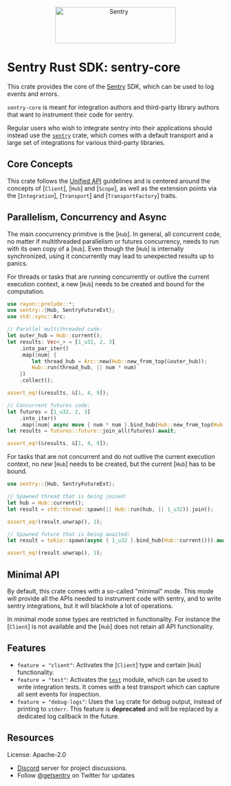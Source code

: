 <p align="center">
  <a href="https://sentry.io/?utm_source=github&utm_medium=logo" target="_blank">
    <img src="https://sentry-brand.storage.googleapis.com/sentry-wordmark-dark-280x84.png" alt="Sentry" width="280" height="84">
  </a>
</p>

# Sentry Rust SDK: sentry-core

This crate provides the core of the [Sentry] SDK, which can be used to log
events and errors.

`sentry-core` is meant for integration authors and third-party library authors
that want to instrument their code for sentry.

Regular users who wish to integrate sentry into their applications should
instead use the [`sentry`] crate, which comes with a default transport and
a large set of integrations for various third-party libraries.

## Core Concepts

This crate follows the [Unified API] guidelines and is centered around
the concepts of [`Client`], [`Hub`] and [`Scope`], as well as the extension
points via the [`Integration`], [`Transport`] and [`TransportFactory`] traits.

## Parallelism, Concurrency and Async

The main concurrency primitive is the [`Hub`]. In general, all concurrent
code, no matter if multithreaded parallelism or futures concurrency, needs
to run with its own copy of a [`Hub`]. Even though the [`Hub`] is internally
synchronized, using it concurrently may lead to unexpected results up to
panics.

For threads or tasks that are running concurrently or outlive the current
execution context, a new [`Hub`] needs to be created and bound for the computation.

```rust
use rayon::prelude::*;
use sentry::{Hub, SentryFutureExt};
use std::sync::Arc;

// Parallel multithreaded code:
let outer_hub = Hub::current();
let results: Vec<_> = [1_u32, 2, 3]
    .into_par_iter()
    .map(|num| {
        let thread_hub = Arc::new(Hub::new_from_top(&outer_hub));
        Hub::run(thread_hub, || num * num)
    })
    .collect();

assert_eq!(&results, &[1, 4, 9]);

// Concurrent futures code:
let futures = [1_u32, 2, 3]
    .into_iter()
    .map(|num| async move { num * num }.bind_hub(Hub::new_from_top(Hub::current())));
let results = futures::future::join_all(futures).await;

assert_eq!(&results, &[1, 4, 9]);
```

For tasks that are not concurrent and do not outlive the current execution
context, no *new* [`Hub`] needs to be created, but the current [`Hub`] has
to be bound.

```rust
use sentry::{Hub, SentryFutureExt};

// Spawned thread that is being joined:
let hub = Hub::current();
let result = std::thread::spawn(|| Hub::run(hub, || 1_u32)).join();

assert_eq!(result.unwrap(), 1);

// Spawned future that is being awaited:
let result = tokio::spawn(async { 1_u32 }.bind_hub(Hub::current())).await;

assert_eq!(result.unwrap(), 1);
```

## Minimal API

By default, this crate comes with a so-called "minimal" mode. This mode will
provide all the APIs needed to instrument code with sentry, and to write
sentry integrations, but it will blackhole a lot of operations.

In minimal mode some types are restricted in functionality. For instance
the [`Client`] is not available and the [`Hub`] does not retain all API
functionality.

## Features

- `feature = "client"`: Activates the [`Client`] type and certain
  [`Hub`] functionality.
- `feature = "test"`: Activates the [`test`] module, which can be used to
  write integration tests. It comes with a test transport which can capture
  all sent events for inspection.
- `feature = "debug-logs"`: Uses the `log` crate for debug output, instead
  of printing to `stderr`. This feature is **deprecated** and will be
  replaced by a dedicated log callback in the future.

[Sentry]: https://sentry.io/
[`sentry`]: https://crates.io/crates/sentry
[Unified API]: https://develop.sentry.dev/sdk/unified-api/
[`test`]: https://docs.rs/sentry-core/0.31.8/sentry_core/test/index.html

## Resources

License: Apache-2.0

- [Discord](https://discord.gg/ez5KZN7) server for project discussions.
- Follow [@getsentry](https://twitter.com/getsentry) on Twitter for updates
